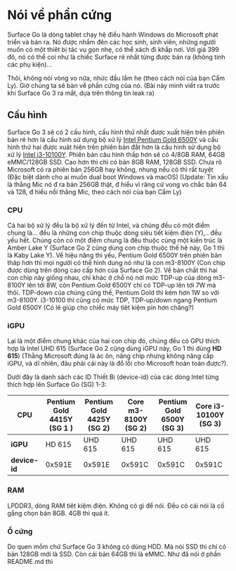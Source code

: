 # Nói về phần cứng

Surface Go là dòng tablet chạy hệ điều hành Windows do Microsoft phát triển và bán ra. Nó được nhắm đên các học sinh, sinh viên, những người muốn có một thiêt bị tác vụ gọn nhẹ, có thể xách đi khắp nơi. Vơi giá 399 đô, nó có thể coi như là chiếc Surface rẻ nhất từng được bán ra (không tính các phụ kiện)...

Thôi, không nói vòng vo nữa, nhức đầu lắm he (theo cách nói của bạn Cẩm Ly). Giờ chúng ta sẽ bàn về phần cứng của nó. (Bài này mình viết ra trước khi Surface Go 3 ra mắt, dựa trên thông tin leak ra)

## Cấu hình

Surface Go 3 sẽ có 2 cấu hình, cấu hình thứ nhất được xuất hiện trên phiên bản rẻ hơn là cấu hình sử dụng bộ xử lý [Intel Pentium Gold 6500Y](https://ark.intel.com/content/www/vn/vi/ark/products/213357/intel-pentium-gold-6500y-processor-4m-cache-up-to-3-40-ghz.html) và cấu hình thứ hai được xuât hiện trên phiên bản đắt hơn là cấu hinh sử dụng bộ xử lý [Intel i3-10100Y](https://ark.intel.com/content/www/vn/vi/ark/products/213356/intel-core-i310100y-processor-4m-cache-up-to-3-90-ghz.html). Phiên bản câu hình thấp hơn sẽ có 4/8GB RAM, 64GB eMMC/128GB SSD. Cao hơn thì chỉ có bản 8GB RAM, 128GB SSD. Chưa rõ Microsoft có ra phiên bản 256GB hay không, nhung nếu có thì rất tuyệt (Đặc biệt dành cho ai muốn dual boot Windows và macOS) (Update: Tin xấu là thằng Mic nó đ ra bản 256GB thật, đ hiểu vì răng cứ vong vo chắc bản 64 và 128, đ hiểu nổi thằng Mic, theo cách nói của bạn Cẩm Ly)

### CPU

Cả hai bộ xử lý đều là bộ xử lý đến từ Intel, và chúng đều có một điểm chung là... đều là những con chip thuộc dòng siêu tiết kiệm điện (Y),.. đều yếu hết. Chúng còn có một điêm chung là đều thuộc cùng một kiến trúc là Amber Lake Y (Surface Go 2 cũng dùng con chip thuộc thế hệ này, Go 1 thì là Kaby Lake Y). Về hiệu năng thì yếu, Pentium Gold 6500Y trên phiên bản thâp hơn thì mọi người có thể hình dung nó như là con m3-8100Y (Con chip được dùng trên dòng cao cấp hơn của Surface Go 2). Về bản chất thì hai con chip này giống nhau, chỉ khác ở chỗ nó nơi mức TDP-up của dòng m3-8100Y lên tới 8W, còn Pentium Gold 6500Y chỉ có TDP-up lên tới 7W mà thôi. TDP-down của chúng cũng thế, Pentium Gold thì kém hơn 1W so với m3-8100Y. i3-10100 thì cũng có mức TDP, TDP-up/down ngang Pentium Gold 6500Y (Có lẽ giúp cho chiếc máy tiêt kiệm pin hơn chăng?)

### iGPU

Lại là một điểm chung khác của hai con chip đó, chúng đều có GPU thích hợp là Intel UHD 615 (Surface Go 2 cũng dùng iGPU này, Go 1 thì dùng **HD 615**) (Thằng Microsoft đúng là ác ôn, nâng chip nhưng không nâng cấp iGPU, và dĩ nhiên, đâu phải cái này là đổ lỗi cho Microsoft hoàn toàn được?).

Dưới đây là danh sách các ID Thiết Bị (device-id) của các dòng Intel từng thích hợp lên Surface Go (SG) 1-3:

|      **CPU**    | Pentium Gold 4415Y (SG 1 ) | Pentium Gold 4425Y (SG 2) | Core m3-8100Y (SG 2) | Pentium Gold 6500Y (SG 3) | Core i3-10100Y (SG 3) |
|-----------------|----------------------------|---------------------------|----------------------|---------------------------|-----------------------|
|     **iGPU**    |           HD 615           |          UHD 615          |        UHD 615       |           UHD 615         |         UHD 615       |  
|  **device-id**  |           0x591E           |         0x591E            |        0x591C        |          0x591C           |         0x591C        |

### RAM

LPDDR3, dòng RAM tiêt kiệm điện. Không có gì để nói. Đều có cái nói là cố gắng chọn bản 8GB. 4GB thì quá ít.

### Ổ cứng

Do quen mồm chứ Surface Go 3 không có dùng HDD. Mà nói SSD thì chỉ có bản 128GB mới là SSD. Còn cái bản 64GB thì là eMMC. Như đã nói ở phần README.md thì 
